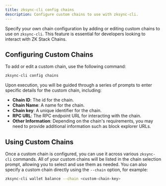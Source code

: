 ```yaml
---
title: zksync-cli config chains
description: Configure custom chains to use with zksync-cli.
---
```


Specify your own chain configuration by adding or editing custom chains to use on `zksync-cli`.
This feature is essential for developers looking to interact with ZK Stack Chains.

## Configuring Custom Chains

To add or edit a custom chain, use the following command:

```bash
zksync-cli config chains
```

Upon execution, you will be guided through a series of prompts to enter specific details for the custom chain, including:

- **Chain ID**: The id for the chain.
- **Chain Name**: A name for the chain.
- **Chain key**: A unique identifier for the chain.
- **RPC URL**: The RPC endpoint URL for interacting with the chain.
- **Other Information**: Depending on the chain's requirements, you may need to provide additional information such as block explorer URLs.

## Using Custom Chains

Once a custom chain is configured, you can use it across various `zksync-cli` commands.
All of your custom chains will be listed in the chain selection prompt, allowing you to select and use them as needed.
You can also specify a custom chain directly using the `--chain` option, for example:

```bash
zksync-cli wallet balance --chain <custom-chain-key>
```
